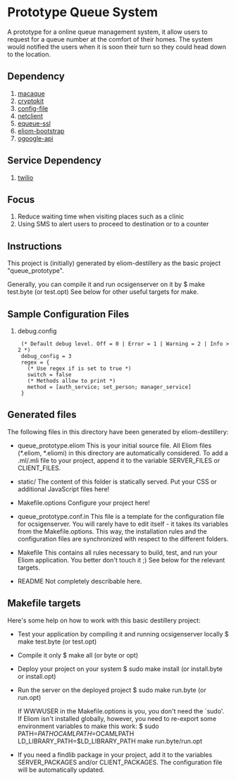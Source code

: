 Prototype Queue System
======================

A prototype for a online queue management system,
it allow users to request for a queue number at the comfort of their homes.
The system would notified the users when it is soon their turn so they could head down to the location.

Dependency
----------
1. [macaque](http://ocsigen.org/macaque/)
2. [cryptokit](http://forge.ocamlcore.org/projects/cryptokit/)
3. [config-file](http://config-file.forge.ocamlcore.org/)
4. [netclient](http://projects.camlcity.org/projects/ocamlnet.html)
5. [equeue-ssl](http://projects.camlcity.org/projects/ocamlnet.html)
6. [eliom-bootstrap](http://github.com/chuajiesheng/eliom-bootstrap)
7. [ogoogle-api](http://github.com/chuajiesheng/ogoogle-api)

Service Dependency
------------------
1. [twilio](https://www.twilio.com/)

Focus
-----
1. Reduce waiting time when visiting places such as a clinic
2. Using SMS to alert users to proceed to destination or to a counter

Instructions
------------

This project is (initially) generated by eliom-destillery as the basic
project "queue_prototype".

Generally, you can compile it and run ocsigenserver on it by
  $ make test.byte (or test.opt)
See below for other useful targets for make.

Sample Configuration Files
-------------------
1. debug.config

        (* Default debug level. Off = 0 | Error = 1 | Warning = 2 | Info > 2 *)
        debug_config = 3
        regex = {
          (* Use regex if is set to true *)
          switch = false
          (* Methods allow to print *)
          method = [auth_service; set_person; manager_service]
        }

Generated files
---------------

The following files in this directory have been generated by
eliom-destillery:

 - queue_prototype.eliom
   This is your initial source file.
   All Eliom files (*.eliom, *.eliomi) in this directory are
   automatically considered.  To add a .ml/.mli file to your project,
   append it to the variable SERVER_FILES or CLIENT_FILES.

 - static/
   The content of this folder is statically served. Put your CSS or
   additional JavaScript files here!

 - Makefile.options
   Configure your project here!

 - queue_prototype.conf.in
   This file is a template for the configuration file for
   ocsigenserver. You will rarely have to edit itself - it takes its
   variables from the Makefile.options. This way, the installation
   rules and the configuration files are synchronized with respect to
   the different folders.

 - Makefile
   This contains all rules necessary to build, test, and run your
   Eliom application. You better don't touch it ;) See below for the
   relevant targets.

 - README
   Not completely describable here.


Makefile targets
----------------

Here's some help on how to work with this basic destillery project:

 - Test your application by compiling it and running ocsigenserver locally
     $ make test.byte (or test.opt)

 - Compile it only
     $ make all (or byte or opt)

 - Deploy your project on your system
     $ sudo make install (or install.byte or install.opt)

 - Run the server on the deployed project
     $ sudo make run.byte (or run.opt)

   If WWWUSER in the Makefile.options is you, you don't need the
   `sudo'. If Eliom isn't installed globally, however, you need to
   re-export some environment variables to make this work:
     $ sudo PATH=$PATH OCAMLPATH=$OCAMLPATH LD_LIBRARY_PATH=$LD_LIBRARY_PATH make run.byte/run.opt

 - If you need a findlib package in your project, add it to the
   variables SERVER_PACKAGES and/or CLIENT_PACKAGES. The configuration
   file will be automatically updated.
